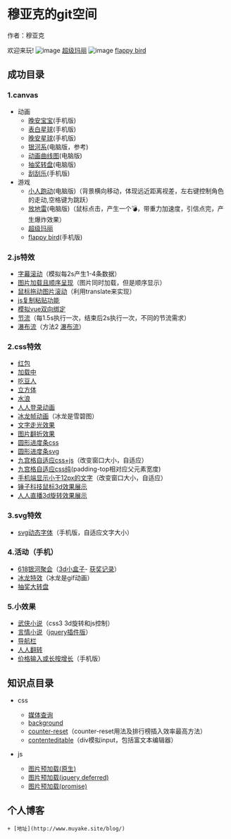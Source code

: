 # 穆亚克的git空间
作者：穆亚克

欢迎来玩!
![image](https://muyake.github.io/mario/dist/favicon.ico) [超级玛丽](https://muyake.github.io/mario/dist/index.html)
![image](http://www.muyake.site/flappybird/dist/flappybird.ico) [flappy bird](http://www.muyake.site/flappybird/dist/index.html)
## 成功目录
### 1.canvas
+ 动画
    + [晚安宝宝](https://muyake.github.io/canvas/animation/baobao/index.html)(手机版)
    + [表白星球](https://muyake.github.io/canvas/animation/biaobai/1.html)(手机版)
    + [晚安星球](https://muyake.github.io/canvas/animation/nightstar/html/index.html)(手机版)
    + [银河系](https://muyake.github.io/canvas/animation/moonandsun/f.html)(电脑版，参考)
    + [动画曲线图](https://muyake.github.io/canvas/animation/quxiantu/example.html)(电脑版)
    + [抽奖转盘](https://muyake.github.io/canvas/animation/zhuanpan/lottery.html)(电脑版)
     + [刮刮乐](https://muyake.github.io/canvas/games/draw/shoushi.html)(手机版)
+ 游戏
    * [小人跑动](https://muyake.github.io/canvas/games/game1/game.html)(电脑版)（背景横向移动，体现远近距离视差，左右键控制角色的走动,空格键为跳跃）
    * [放地雷](https://muyake.github.io/canvas/games/html/game7.html)(电脑版)（鼠标点击，产生一个💣，带重力加速度，引信点完，产生爆炸效果）
    * [超级玛丽](https://muyake.github.io/mario/dist/index.html)
    * [flappy bird](http://www.muyake.site/flappybird/dist/index.html)(手机版)
### 2.js特效
+ [字幕滚动](https://muyake.github.io/js/example1/index.html)（模拟每2s产生1-4条数据）
+ [图片加载且顺序呈现](https://muyake.github.io/js/imgload/test-load.html)（图片同时加载，但是顺序显示）
+ [鼠标拖动图片滚动](https://muyake.github.io/js/scroll/test-load.html)（利用translate来实现）
+ [js复制粘贴功能](https://muyake.github.io/js/copy/index.html)
+ [模拟vue双向绑定](https://muyake.github.io/js/simple5/composition.html)
+ [节流](https://muyake.github.io/js/jieliu/test1.html)（每1.5s执行一次，结束后2s执行一次，不同的节流需求）
+ [瀑布流](https://muyake.github.io/web/pubuliu/a.html)（方法2 [瀑布流](https://muyake.github.io/web/pubuliu/b.html)）
### 2.css特效
+ [红包](https://muyake.github.io/widget/redbag/shake.html)
+ [加载中](https://muyake.github.io/widget/load.html)
+ [吃豆人](https://muyake.github.io/widget/chidouren.html)
+ [立方体](https://muyake.github.io/widget/curb/a.html)
+ [水浪](https://muyake.github.io/widget/wave.html)
+ [人人登录动画](https://muyake.github.io/css/demo01/a.html)
+ [冰龙帧动画](https://muyake.github.io/css/iceDragon/a.html)（冰龙是雪碧图）
+ [文字走光效果](https://muyake.github.io/css/iphonestart/index.html)
+ [图片翻折效果](https://muyake.github.io/css/fanzhuan/a.html)
+ [圆形进度条css](https://muyake.github.io/css/circle/css3.html)
+ [圆形进度条svg](https://muyake.github.io/css/circle/svg.html)
+ [九宫格自适应css+js](https://muyake.github.io/css/jiugongge/test1.html)（改变窗口大小，自适应）
+ [九宫格自适应css纯](https://muyake.github.io/css/jiugongge/test2.html)(padding-top相对应父元素宽度)
+ [手机端显示小于12px的文字](https://muyake.github.io/css/smallicon/test.html)（改变窗口大小，自适应）
+ [锤子科技鼠标3d效果展示](https://muyake.github.io/css/csssimple/html5.html)
+ [人人直播3d旋转效果展示](https://muyake.github.io/css/csssimple/html6.html)
### 3.svg特效
+ [svg动态字体](https://muyake.github.io/svg/font/2.html)（手机版，自适应文字大小）
### 4.活动（手机）
+ [618银河聚会](https://muyake.github.io/pages/618/main.html)（[3d小盒子](https://muyake.github.io/pages/618/box.html)-  [获奖记录](https://muyake.github.io/pages/618/Record.html)）
+ [冰龙特效](https://muyake.github.io/pages/IceDragon/IceDragon.html)（冰龙是gif动画）
+ [抽奖大转盘](https://muyake.github.io/pages/Luckdraw/index.html)
### 5.小效果
+ [武侠小说](https://muyake.github.io/widget/xuanzhuanwuxia2.html)（css3 3d旋转和js控制）
+ [言情小说](https://muyake.github.io/widget/环形轮播/2.html)（[jquery插件版](https://muyake.github.io/widget/环形轮播/jquey版/carousel_demo.html)）
+  [导航栏](https://muyake.github.io/widget/nav.html)
+ [人人翻转](https://muyake.github.io/widget/renrenfanzhuan/fanzhuan.html)
+ [价格输入或长按增长](https://muyake.github.io/js/Thanksgiving/index.html)（手机版）
## 知识点目录
+ css
    + [媒体查询](https://muyake.github.io/web/media/index.html)
    + [background](https://muyake.github.io/css/background/background.html)
    + [counter-reset](https://muyake.github.io/js/rank/index.html)（counter-reset用法及排行榜插入效率最高方法）
    + [contenteditable](https://muyake.github.io/css/contenteditable/contenteditable.html)（div模拟input，包括富文本编辑器）

+ js
    + [图片预加载(原生)](https://muyake.github.io/js/preload/native.html)
    + [图片预加载(jquery deferred)](https://muyake.github.io/js/preload/native.html)
    + [图片预加载(promise)](https://muyake.github.io/js/preload/es6/index.html)
## 个人博客
    + [地址](http://www.muyake.site/blog/)